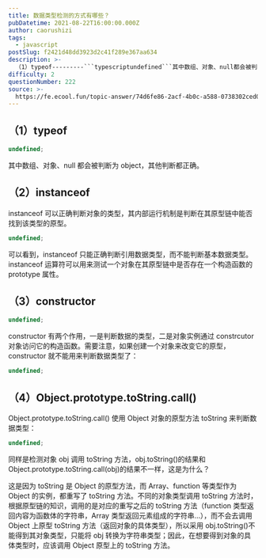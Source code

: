 ```yaml
---
title: 数据类型检测的方式有哪些？
pubDatetime: 2021-08-22T16:00:00.000Z
author: caorushizi
tags:
  - javascript
postSlug: f2421d48dd3923d2c41f289e367aa634
description: >-
  （1）typeof---------```typescriptundefined```其中数组、对象、null都会被判断为object，其他判断都正确。（2）instanceof-----------
difficulty: 2
questionNumber: 222
source: >-
  https://fe.ecool.fun/topic-answer/74d6fe86-2acf-4b0c-a588-0738302ced01?orderBy=updateTime&order=desc&tagId=10
---
```


## （1）typeof

```typescript
undefined;
```

其中数组、对象、null 都会被判断为 object，其他判断都正确。

## （2）instanceof

instanceof 可以正确判断对象的类型，其内部运行机制是判断在其原型链中能否找到该类型的原型。

```typescript
undefined;
```

可以看到，instanceof 只能正确判断引用数据类型，而不能判断基本数据类型。instanceof 运算符可以用来测试一个对象在其原型链中是否存在一个构造函数的 prototype 属性。

## （3）constructor

```typescript
undefined;
```

constructor 有两个作用，一是判断数据的类型，二是对象实例通过 constrcutor 对象访问它的构造函数。需要注意，如果创建一个对象来改变它的原型，constructor 就不能用来判断数据类型了：

```typescript
undefined;
```

## （4）Object.prototype.toString.call()

Object.prototype.toString.call() 使用 Object 对象的原型方法 toString 来判断数据类型：

```typescript
undefined;
```

同样是检测对象 obj 调用 toString 方法，obj.toString()的结果和 Object.prototype.toString.call(obj)的结果不一样，这是为什么？

这是因为 toString 是 Object 的原型方法，而 Array、function 等类型作为 Object 的实例，都重写了 toString 方法。不同的对象类型调用 toString 方法时，根据原型链的知识，调用的是对应的重写之后的 toString 方法（function 类型返回内容为函数体的字符串，Array 类型返回元素组成的字符串…），而不会去调用 Object 上原型 toString 方法（返回对象的具体类型），所以采用 obj.toString()不能得到其对象类型，只能将 obj 转换为字符串类型；因此，在想要得到对象的具体类型时，应该调用 Object 原型上的 toString 方法。
